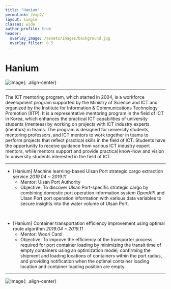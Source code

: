 ```yaml
---  
title: "Hanium"
permalink: /exp2/
layout: single
classes: wide
author_profile: true
header:
  overlay_image: /assets/images/background.jpg
  overlay_filter: 0.5
---
```

  

# Hanium

![Image](https://haribojun.github.io/assets/images/exp_han0.png){: .align-center}


---

The ICT mentoring program, which started in 2004, is a workforce development program supported by the Ministry of Science and ICT and organized by the Institute for Information & Communications Technology Promotion (IITP). It is a representative mentoring program in the field of ICT in Korea, which enhances the practical ICT capabilities of university students (mentees) by working on projects with ICT industry experts (mentors) in teams. The program is designed for university students, mentoring professors, and ICT mentors to work together in teams to perform projects that reflect practical skills in the field of ICT. Students have the opportunity to receive guidance from various ICT industry expert mentors, while mentors support and provide practical know-how and vision to university students interested in the field of ICT.

---
  

- [Hanium] Machine learning-based Ulsan Port strategic cargo extraction service *2019.04 ~ 2019.11*
  - Mentor: Ulsan Port Authority
  - Objective: To discover Ulsan Port-specific strategic cargo by combining domestic port operation information system OpenAPI and Ulsan Port port operation information with various data variables to secure insights into the water volume of Ulsan Port.

<br/>

- [Hanium] Container transportation efficiency improvement using optimal route algorithm *2019.04 ~ 2019.11*
  - Mentor: Woori Card
  - Objective: To improve the efficiency of the transporter process required for port container loading by minimizing the transit time of empty containers using an optimization model, confirming the shipment and loading locations of containers within the port radius, and providing notification when the optimal container loading location and container loading position are empty.




---


![Image](https://haribojun.github.io/assets/images/exp_han.jpg){: .align-center}

